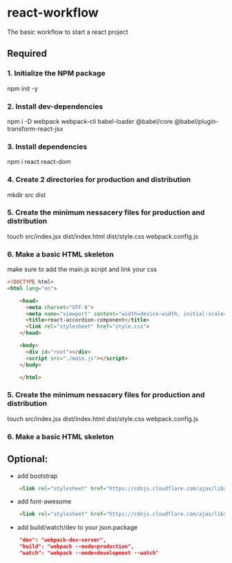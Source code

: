# react-workflow
The basic workflow to start a react project 

## Required
### 1. Initialize the NPM package
npm init -y 
### 2. Install dev-dependencies
npm i -D webpack webpack-cli babel-loader @babel/core @babel/plugin-transform-react-jsx
### 3. Install dependencies
npm i react react-dom
### 4. Create 2 directories for production and distribution
mkdir src dist 
### 5. Create the minimum nessacery files for production and distribution
touch src/index.jsx dist/index.html dist/style.css webpack.config.js
### 6. Make a basic HTML skeleton
make sure to add the main.js script and link your css
```html
<!DOCTYPE html>
<html lang="en">

    <head>
      <meta charset="UTF-8">
      <meta name="viewport" content="width=device-width, initial-scale=1.0">
      <title>react-accordion-component</title>
      <link rel="stylesheet" href="style.css">
    </head>

    <body>
      <div id="root"></div>
      <script src="./main.js"></script>
    </body>

    </html>
```
### 5. Create the minimum nessacery files for production and distribution
touch src/index.jsx dist/index.html dist/style.css webpack.config.js
### 6. Make a basic HTML skeleton

## Optional:
* add bootstrap
```html
    <link rel="stylesheet" href="https://cdnjs.cloudflare.com/ajax/libs/twitter-bootstrap/4.5.0/css/bootstrap.css"/>
```
* add font-awesome
```html
    <link rel="stylesheet" href="https://cdnjs.cloudflare.com/ajax/libs/font-awesome/5.9.0/css/all.css">
```
* add build/watch/dev to your json.package
```json
    "dev": "webpack-dev-server",
    "build": "webpack --mode=production",
    "watch": "webpack --mode=development --watch"
```

